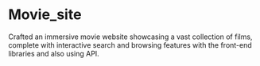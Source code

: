 # Movie_site

Crafted an immersive movie website showcasing a vast collection of films, complete with interactive search and browsing features with the front-end libraries and also using API.
